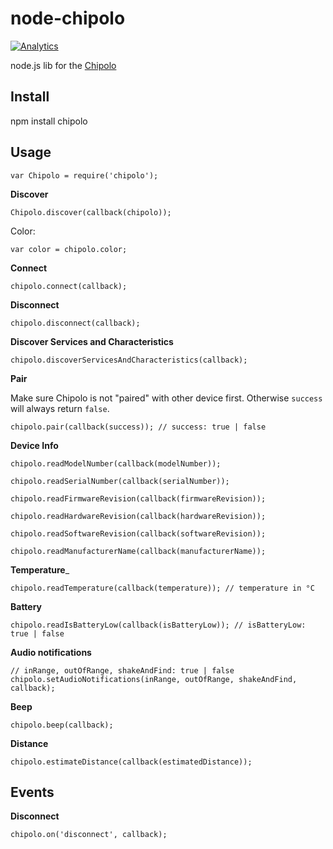 node-chipolo
============

[![Analytics](https://ga-beacon.appspot.com/UA-56089547-1/sandeepmistry/node-chipolo?pixel)](https://github.com/igrigorik/ga-beacon)

node.js lib for the [Chipolo](http://www.chipolo.net)

Install
-------

npm install chipolo

Usage
-----

    var Chipolo = require('chipolo');

__Discover__

    Chipolo.discover(callback(chipolo));

Color:

    var color = chipolo.color;
 
__Connect__

    chipolo.connect(callback);

__Disconnect__

    chipolo.disconnect(callback);

__Discover Services and Characteristics__

    chipolo.discoverServicesAndCharacteristics(callback);

__Pair__

Make sure Chipolo is not "paired" with other device first. Otherwise ```success``` will always return ```false```.

    chipolo.pair(callback(success)); // success: true | false

__Device Info__

    chipolo.readModelNumber(callback(modelNumber));

    chipolo.readSerialNumber(callback(serialNumber));

    chipolo.readFirmwareRevision(callback(firmwareRevision));

    chipolo.readHardwareRevision(callback(hardwareRevision));

    chipolo.readSoftwareRevision(callback(softwareRevision));

    chipolo.readManufacturerName(callback(manufacturerName));

__Temperature___

    chipolo.readTemperature(callback(temperature)); // temperature in °C

__Battery__

    chipolo.readIsBatteryLow(callback(isBatteryLow)); // isBatteryLow: true | false

__Audio notifications__

    // inRange, outOfRange, shakeAndFind: true | false
    chipolo.setAudioNotifications(inRange, outOfRange, shakeAndFind, callback);

__Beep__

    chipolo.beep(callback);

__Distance__

    chipolo.estimateDistance(callback(estimatedDistance));

Events
------

__Disconnect__

    chipolo.on('disconnect', callback);
